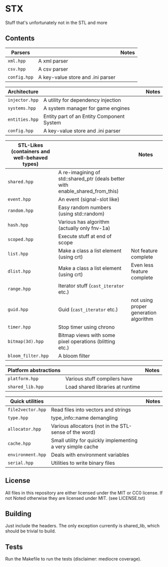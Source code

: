 # STX

Stuff that's unfortunately not in the STL and more

## Contents

|Parsers        |                                                       | Notes |
|---------------|-------------------------------------------------------|-------|
|`xml.hpp`      | A xml parser                                          |       |
|`csv.hpp`      | A csv parser                                          |       |
|`config.hpp`   | A key-value store and .ini parser                     |       |

|Architecture   |                                                       | Notes |
|---------------|-------------------------------------------------------|-------|
|`injector.hpp` | A utility for dependency injection                    |       |
|`systems.hpp`  | A system manager for game engines                     |       |
|`entities.hpp` | Entity part of an Entity Component System             |       |
|`config.hpp`   | A key-value store and .ini parser                     |       |

|STL-Likes (containers and well-behaved types) |                                                  | Notes |
|------------------|------------------------------------------------------------------------------|-------|
|`shared.hpp`      | A re-imagining of std::shared_ptr (deals better with enable_shared_from_this)|       |
|`event.hpp`       | An event (signal-slot like)                                                  |       |
|`random.hpp`      | Easy random numbers (using std::random)                                      |       |
|`hash.hpp`        | Various has algorithm (actually only fnv-1a)                                 |       |
|`scoped.hpp`      | Execute stuff at end of scope                                                |       |
|`list.hpp`        | Make a class a list element (using crt)                                      | Not feature complete |
|`dlist.hpp`       | Make a class a list element (using crt)                                      | Even less feature complete |
|`range.hpp`       | Iterator stuff (`cast_iterator` etc.)                                        |       |
|`guid.hpp`        | Guid (`cast_iterator` etc.)                                                  | not using proper generation algorithm |
|`timer.hpp`       | Stop timer using chrono                                                      |       |
|`bitmap(3d).hpp`  | Bitmap views with some pixel operations (blitting etc.)                      |       |
|`bloom_filter.hpp`| A bloom filter                                                               |       |

|Platform abstractions|                                                       | Notes |
|---------------------|-------------------------------------------------------|-------|
|`platform.hpp`       | Various stuff compilers have                          |       |
|`shared_lib.hpp`     | Load shared libraries at runtime                      |       |

|Quick utilities   |                                                             | Notes |
|------------------|-------------------------------------------------------------|-------|
|`file2vector.hpp` | Read files into vectors and strings                         |       |
|`type.hpp`        | type_info::name demangling                                  |       |
|`allocator.hpp`   | Various allocators (not in the STL-sense of the word)       |       |
|`cache.hpp`       | Small utility for quickly implementing a very simple cache  |       |
|`environment.hpp` | Deals with environment variables                            |       |
|`serial.hpp`      | Utilities to write binary files                             |       |

## License
All files in this repository are either licensed under the MIT or CC0 license.
If not Noted otherwise they are licensed under MIT. (see LICENSE.txt)

## Building

Just include the headers.
The only exception currently is shared_lib, which should be trivial to build.

## Tests
Run the Makefile to run the tests (disclaimer: mediocre coverage).
